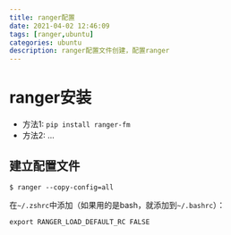 ```yaml
---
title: ranger配置
date: 2021-04-02 12:46:09
tags: [ranger,ubuntu]
categories: ubuntu 
description: ranger配置文件创建，配置ranger
---
```



# ranger安装

- 方法1: `pip install ranger-fm`
- 方法2: ...

## 建立配置文件

```shell
$ ranger --copy-config=all
```

在`~/.zshrc`中添加（如果用的是bash，就添加到`~/.bashrc`）：

```config
export RANGER_LOAD_DEFAULT_RC FALSE
```
